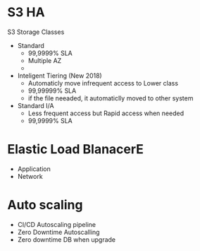 # S3 HA

S3 Storage Classes
- Standard 
    - 99,9999% SLA
    - Multiple AZ
    - 
- Inteligent Tiering (New 2018)
    - Automaticly move infrequent access to Lower class
    - 99,99999% SLA
    - if the file neeaded, it automaticlly moved to other system
- Standard I/A
    - Less frequent access but Rapid access when needed
    - 99,9999% SLA

# Elastic Load BlanacerE
- Application
- Network


# Auto scaling
- CI/CD Autoscaling pipeline
- Zero Downtime Autoscalling
- Zero downtime DB when upgrade